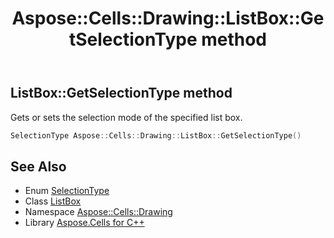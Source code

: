 ﻿---
title: Aspose::Cells::Drawing::ListBox::GetSelectionType method
linktitle: GetSelectionType
second_title: Aspose.Cells for C++ API Reference
description: 'Aspose::Cells::Drawing::ListBox::GetSelectionType method. Gets or sets the selection mode of the specified list box in C++.'
type: docs
weight: 1400
url: /cpp/aspose.cells.drawing/listbox/getselectiontype/
---
## ListBox::GetSelectionType method


Gets or sets the selection mode of the specified list box.

```cpp
SelectionType Aspose::Cells::Drawing::ListBox::GetSelectionType()
```

## See Also

* Enum [SelectionType](../../selectiontype/)
* Class [ListBox](../)
* Namespace [Aspose::Cells::Drawing](../../)
* Library [Aspose.Cells for C++](../../../)
